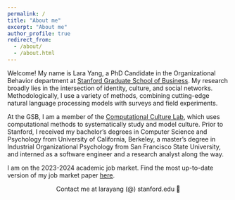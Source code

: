 ```yaml
---
permalink: /
title: "About me"
excerpt: "About me"
author_profile: true
redirect_from: 
  - /about/
  - /about.html
---
```


Welcome! My name is Lara Yang, a PhD Candidate in the Organizational Behavior department at [Stanford Graduate School of Business](https://www.gsb.stanford.edu/programs/phd/academic-experience/students/lara-yang). My research broadly lies in the intersection of identity, culture, and social networks. Methodologically, I use a variety of methods, combining cutting-edge natural language processing models with surveys and field experiments.

At the GSB, I am a member of the [Computational Culture Lab](https://www.comp-culture.org/), which uses computational methods to systematically study and model culture. Prior to Stanford, I received my bachelor’s degrees in Computer Science and Psychology from University of California, Berkeley, a master’s degree in Industrial Organizational Psychology from San Francisco State University, and interned as a software engineer and a research analyst along the way.

I am on the 2023-2024 academic job market. Find the most up-to-date version of my job market paper [here](/files/jmp.pdf).

<div align="center">Contact me at larayang (@) stanford.edu 📩</div>
